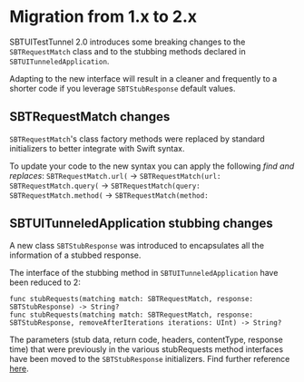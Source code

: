# Migration from 1.x to 2.x

SBTUITestTunnel 2.0 introduces some breaking changes to the `SBTRequestMatch` class and to the stubbing methods declared in `SBTUITunneledApplication`.

Adapting to the new interface will result in a cleaner and frequently to a shorter code if you leverage `SBTStubResponse` default values.

## SBTRequestMatch changes

`SBTRequestMatch`'s class factory methods were replaced by standard initializers to better integrate with Swift syntax.

To update your code to the new syntax you can apply the following _find and replaces_:
`SBTRequestMatch.url(` -> `SBTRequestMatch(url:`
`SBTRequestMatch.query(` -> `SBTRequestMatch(query:`
`SBTRequestMatch.method(` -> `SBTRequestMatch(method:`

## SBTUITunneledApplication stubbing changes

A new class `SBTStubResponse` was introduced to encapsulates all the information of a stubbed response.

The interface of the stubbing method in `SBTUITunneledApplication` have been reduced to 2:

```    
func stubRequests(matching match: SBTRequestMatch, response: SBTStubResponse) -> String?
func stubRequests(matching match: SBTRequestMatch, response: SBTStubResponse, removeAfterIterations iterations: UInt) -> String?
```

The parameters (stub data, return code, headers, contentType, response time) that were previously in the various stubRequests method interfaces have been moved to the `SBTStubResponse` initializers. Find further reference [here](https://github.com/Subito-it/SBTUITestTunnel/blob/master/Documentation/Usage.md#sbtstubresponse).